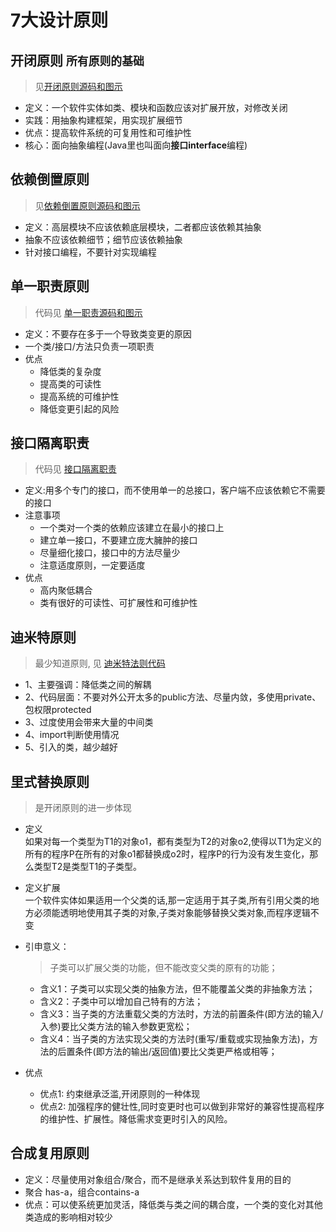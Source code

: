 # 7大设计原则

## 开闭原则 `所有原则的基础`

> 见[开闭原则源码和图示](p01openclose)

+ 定义：一个软件实体如类、模块和函数应该对扩展开放，对修改关闭
+ 实践：用抽象构建框架，用实现扩展细节
+ 优点：提高软件系统的可复用性和可维护性
+ 核心：面向抽象编程(Java里也叫面向**接口interface**编程)

## 依赖倒置原则

> 见[依赖倒置原则源码和图示](p02dependenceinversion)

+ 定义：高层模块不应该依赖底层模块，二者都应该依赖其抽象
+ 抽象不应该依赖细节；细节应该依赖抽象
+ 针对接口编程，不要针对实现编程

## 单一职责原则

> 代码见 [单一职责源码和图示](p03singleresponsibility)

+ 定义：不要存在多于一个导致类变更的原因
+ 一个类/接口/方法只负责一项职责
+ 优点
  + 降低类的复杂度
  + 提高类的可读性
  + 提高系统的可维护性
  + 降低变更引起的风险
  
## 接口隔离职责

> 代码见 [接口隔离职责](p04interfacesegregation)

+ 定义:用多个专门的接口，而不使用单一的总接口，客户端不应该依赖它不需要的接口
+ 注意事项
  + 一个类对一个类的依赖应该建立在最小的接口上
  + 建立单一接口，不要建立庞大臃肿的接口
  + 尽量细化接口，接口中的方法尽量少
  + 注意适度原则，一定要适度
+ 优点
  + 高内聚低耦合
  + 类有很好的可读性、可扩展性和可维护性


## 迪米特原则 

> 最少知道原则, 见 [迪米特法则代码](p05demeter)

+ 1、主要强调：降低类之间的解耦
+ 2、代码层面：不要对外公开太多的public方法、尽量内敛，多使用private、包权限protected
+ 3、过度使用会带来大量的中间类
+ 4、import判断使用情况
+ 5、引入的类，越少越好

## 里式替换原则

> 是开闭原则的进一步体现

+ 定义  
  如果对每一个类型为T1的对象o1，都有类型为T2的对象o2,使得以T1为定义的所有的程序P在所有的对象o1都替换成o2时，程序P的行为没有发生变化，那么类型T2是类型T1的子类型。
 
+ 定义扩展  
  一个软件实体如果适用一个父类的话,那一定适用于其子类,所有引用父类的地方必须能透明地使用其子类的对象,子类对象能够替换父类对象,而程序逻辑不变
  
+ 引申意义：  
  > 子类可以扩展父类的功能，但不能改变父类的原有的功能；
  + 含义1：子类可以实现父类的抽象方法，但不能覆盖父类的非抽象方法；
  + 含义2：子类中可以增加自己特有的方法；
  + 含义3：当子类的方法重载父类的方法时，方法的前置条件(即方法的输入/入参)要比父类方法的输入参数更宽松；
  + 含义4：当子类的方法实现父类的方法时(重写/重载或实现抽象方法)，方法的后置条件(即方法的输出/返回值)要比父类更严格或相等；

+ 优点  
  + 优点1: 约束继承泛滥,开闭原则的一种体现
  + 优点2: 加强程序的健壮性,同时变更时也可以做到非常好的兼容性提高程序的维护性、扩展性。降低需求变更时引入的风险。

## 合成复用原则

+ 定义：尽量使用对象组合/聚合，而不是继承关系达到软件复用的目的
+ 聚合 has-a，组合contains-a
+ 优点：可以使系统更加灵活，降低类与类之间的耦合度，一个类的变化对其他类造成的影响相对较少